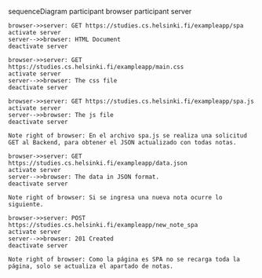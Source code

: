 sequenceDiagram
    participant browser
    participant server

    browser->>server: GET https://studies.cs.helsinki.fi/exampleapp/spa
    activate server
    server-->>browser: HTML Document
    deactivate server

    browser->>server: GET https://studies.cs.helsinki.fi/exampleapp/main.css
    activate server
    server-->>browser: The css file
    deactivate server

    browser->>server: GET https://studies.cs.helsinki.fi/exampleapp/spa.js
    activate server
    server-->>browser: The js file
    deactivate server

    Note right of browser: En el archivo spa.js se realiza una solicitud GET al Backend, para obtener el JSON actualizado con todas notas.

    browser->>server: GET https://studies.cs.helsinki.fi/exampleapp/data.json
    activate server
    server-->>browser: The data in JSON format.
    deactivate server

    Note right of browser: Si se ingresa una nueva nota ocurre lo siguiente.

    browser->>server: POST https://studies.cs.helsinki.fi/exampleapp/new_note_spa
    activate server
    server-->>browser: 201 Created
    deactivate server

    Note right of browser: Como la página es SPA no se recarga toda la página, solo se actualiza el apartado de notas.